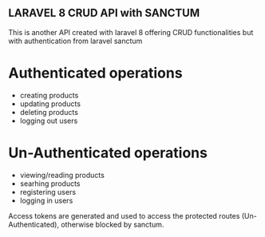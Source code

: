 

## LARAVEL 8 CRUD API with SANCTUM
This is another API created with laravel 8 offering CRUD functionalities but with authentication from laravel sanctum

# Authenticated operations
- creating products
- updating products
- deleting products
- logging out users

# Un-Authenticated operations
- viewing/reading products
- searhing products
- registering users
- logging in users

Access tokens are generated and used to access the protected routes (Un-Authenticated), otherwise blocked by sanctum.



